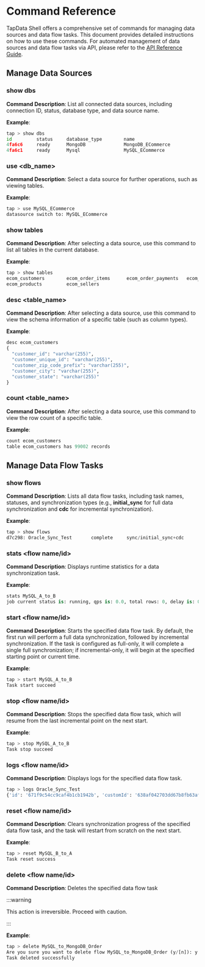 # Command Reference

TapData Shell offers a comprehensive set of commands for managing data sources and data flow tasks. This document provides detailed instructions on how to use these commands. For automated management of data sources and data flow tasks via API, please refer to the [API Reference Guide](api-reference/README.md).

## Manage Data Sources

### show dbs

**Command Description**: List all connected data sources, including connection ID, status, database type, and data source name.

**Example**:

```python
tap > show dbs
id         status     database_type        name                                      
4fa6c6     ready      MongoDB              MongoDB_ECommerce                       
4fa6c1     ready      Mysql                MySQL_ECommerce  
```

### use <db_name>

**Command Description**: Select a data source for further operations, such as viewing tables.

**Example**:

```python
tap > use MySQL_ECommerce
datasource switch to: MySQL_ECommerce
```

### show tables

**Command Description**: After selecting a data source, use this command to list all tables in the current database.

**Example**:

```python
tap > show tables
ecom_customers        ecom_order_items      ecom_order_payments   ecom_orders           ecom_product_category 
ecom_products         ecom_sellers   
```

### desc <table_name>

**Command Description**: After selecting a data source, use this command to view the schema information of a specific table (such as column types).

**Example**:

```python
desc ecom_customers
{
  "customer_id": "varchar(255)",
  "customer_unique_id": "varchar(255)",
  "customer_zip_code_prefix": "varchar(255)",
  "customer_city": "varchar(255)",
  "customer_state": "varchar(255)"
}
```

### count  <table_name>

**Command Description**: After selecting a data source, use this command to view the row count of a specific table.

**Example**:

```python
count ecom_customers
table ecom_customers has 99002 records  
```

## Manage Data Flow Tasks

### show flows

**Command Description**: Lists all data flow tasks, including task names, statuses, and synchronization types (e.g., **initial_sync** for full data synchronization and **cdc** for incremental synchronization).

**Example**:

```python
tap > show flows
d7c298: Oracle_Sync_Test       complete     sync/initial_sync+cdc
```

### **stats <flow name/id>**

**Command Description**: Displays runtime statistics for a data synchronization task.

**Example**:

```python
stats MySQL_A_to_B
job current status is: running, qps is: 0.0, total rows: 0, delay is: 0ms
```

### start <flow name/id>

**Command Description**: Starts the specified data flow task. By default, the first run will perform a full data synchronization, followed by incremental synchronization. If the task is configured as full-only, it will complete a single full synchronization; if incremental-only, it will begin at the specified starting point or current time.

**Example**:

```python
tap > start MySQL_A_to_B
Task start succeed 
```

### stop <flow name/id>

**Command Description**: Stops the specified data flow task, which will resume from the last incremental point on the next start.

**Example**:

```python
tap > stop MySQL_A_to_B
Task stop succeed 
```

### **logs <flow name/id>**

**Command Description**: Displays logs for the specified data flow task.

```python
tap > logs Oracle_Sync_Test
{'id': '671f9c54cc9caf4b1cb1942b', 'customId': '638af042703dd67b8fb63af8', 'level': 'INFO', 'timestamp': 1730124884471, 'date': '2024-10-28T14:14:43.568+00:00', 'taskId': '668f197a37800f4b2a167806', 'taskRecordId': '671f9bee548ec6691e89681c', 'taskName': 'MySQL_A_to_B', 'nodeId': '4eb098ee-19f8-4e63-a7bf-9d7e726c62ea', 'nodeName': 'Region_A', 'message': 'Node Region_A[4eb098ee-19f8-4e63-a7bf-9d7e726c62ea] start preload schema,table counts: 1', 'logTags': [], 'data': [], 'user_id': '638af042c162f518b1b9bdf4'}
```

### reset <flow name/id>

**Command Description**: Clears synchronization progress of  the specified data flow task, and the task will restart from scratch on the next start.

**Example**:

```python
tap > reset MySQL_B_to_A
Task reset success 
```

### delete <flow name/id>

**Command Description**: Deletes the specified data flow task

:::warning

This action is irreversible. Proceed with caution.

:::

**Example**:

```python
tap > delete MySQL_to_MongoDB_Order
Are you sure you want to delete flow MySQL_to_MongoDB_Order (y/[n]): y
Task deleted successfully            
```

